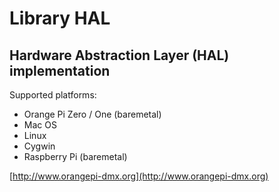 # Library HAL
## Hardware Abstraction Layer (HAL) implementation ##

Supported platforms:

- Orange Pi Zero / One (baremetal)
- Mac OS
- Linux
- Cygwin
- Raspberry Pi (baremetal)



[http://www.orangepi-dmx.org](http://www.orangepi-dmx.org)

